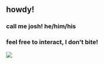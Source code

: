 ## howdy! 
### call me josh! he/him/his
### feel free to interact, I don't bite!
<img src="https://i.pinimg.com/736x/e5/58/13/e558130574a41b1f6d64ee6d666dc505.jpg"/>


<!--
**scalIywag/scalIywag** is a ✨ _special_ ✨ repository because its `README.md` (this file) appears on your GitHub profile.

Here are some ideas to get you started:

- 🔭 I’m currently working on ...
- 🌱 I’m currently learning ...
- 👯 I’m looking to collaborate on ...
- 🤔 I’m looking for help with ...
- 💬 Ask me about ...
- 📫 How to reach me: ...
- 😄 Pronouns: ...
- ⚡ Fun fact: ...
-->
